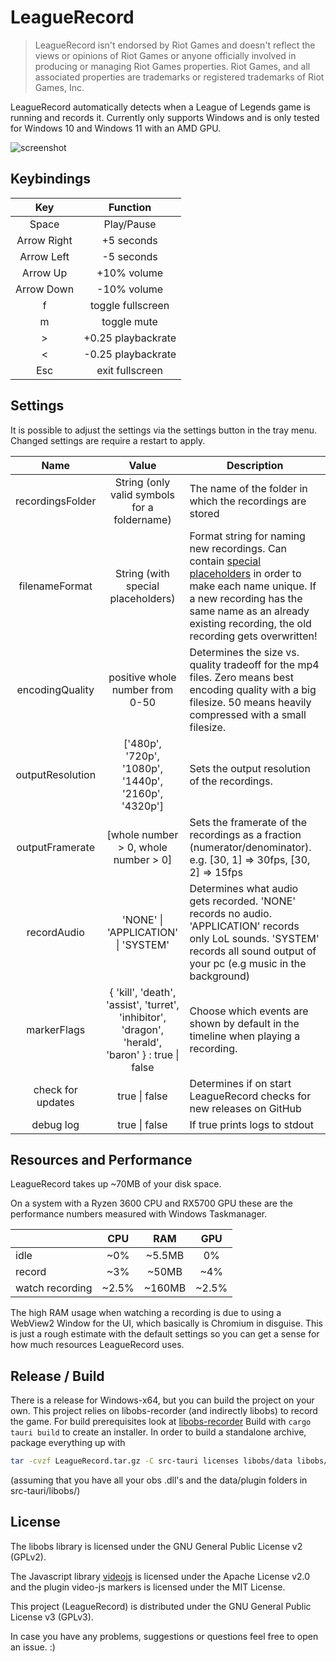 # LeagueRecord

> LeagueRecord isn't endorsed by Riot Games and doesn't reflect the views or opinions of Riot Games or anyone officially involved in producing or managing Riot Games properties. Riot Games, and all associated properties are trademarks or registered trademarks of Riot Games, Inc.

LeagueRecord automatically detects when a League of Legends game is running and records it.
Currently only supports Windows and is only tested for Windows 10 and Windows 11 with an AMD GPU.

![screenshot](https://user-images.githubusercontent.com/37913466/187545060-f97961f2-346d-48b7-bf1b-c453cbd86776.png)

## Keybindings

| Key         | Function           |
|:-----------:|:------------------:|
| Space       | Play/Pause         |
| Arrow Right | +5 seconds         |
| Arrow Left  | -5 seconds         |
| Arrow Up    | +10% volume        |
| Arrow Down  | -10% volume        |
| f           | toggle fullscreen  |
| m           | toggle mute        |
| >           | +0.25 playbackrate |
| <           | -0.25 playbackrate |
| Esc         | exit fullscreen    |

## Settings

It is possible to adjust the settings via the settings button in the tray menu. Changed settings are require a restart to apply.

|       Name       |                                              Value                                              | Description                                                                                                                                                                                                                                                                                |
|:----------------:|:-----------------------------------------------------------------------------------------------:| ------------------------------------------------------------------------------------------------------------------------------------------------------------------------------------------------------------------------------------------------------------------------------------------ |
| recordingsFolder |                          String (only valid symbols for a foldername)                           | The name of the folder in which the recordings are stored                                                                                                                                                                                                                                  |
|  filenameFormat  |                               String (with special placeholders)                                | Format string for naming new recordings. Can contain [special placeholders](https://docs.rs/chrono/latest/chrono/format/strftime/index.html) in order to make each name unique. If a new recording has the same name as an already existing recording, the old recording gets overwritten! | 
| encodingQuality  |                                positive whole number from 0-50                                  | Determines the size vs. quality tradeoff for the mp4 files. Zero means best encoding quality with a big filesize. 50 means heavily compressed with a small filesize.                                                                                                                       |
| outputResolution |                      ['480p', '720p', '1080p', '1440p', '2160p', '4320p']                       | Sets the output resolution of the recordings.                                                                                                                                                                                                                                              |
| outputFramerate  |                              [whole number > 0, whole number > 0]                               | Sets the framerate of the recordings as a fraction (numerator/denominator). <br> e.g. [30, 1] => 30fps, [30, 2] => 15fps                                                                                                                                                                   |
|   recordAudio    |                              'NONE' \| 'APPLICATION' \| 'SYSTEM'                                | Determines what audio gets recorded. 'NONE' records no audio. 'APPLICATION' records only LoL sounds. 'SYSTEM' records all sound output of your pc (e.g music in the background)                                                                                                            |
|   markerFlags    |{ 'kill', 'death', 'assist', 'turret', 'inhibitor', 'dragon', 'herald', 'baron' } : true \| false| Choose which events are shown by default in the timeline when playing a recording.                                                                                                                                                                                                         |
|check for updates |                                          true \| false                                          | Determines if on start LeagueRecord checks for new releases on GitHub                                                                                                                                                                                                                      |
|    debug log     |                                          true \| false                                          | If true prints logs to stdout                                                                                                                                                                                                         |

## Resources and Performance

LeagueRecord takes up ~70MB of your disk space.

On a system with a Ryzen 3600 CPU and RX5700 GPU these are the performance numbers measured with Windows Taskmanager.

|                             | CPU  | RAM    | GPU   |
| --------------------------- |:----:|:------:|:-----:|
| idle                        | ~0%  | ~5.5MB |  0%   |
| record                      | ~3%  | ~50MB  | ~4%   |
| watch recording             | ~2.5%| ~160MB | ~2.5% |

The high RAM usage when watching a recording is due to using a WebView2 Window for the UI, which basically is Chromium in disguise.
This is just a rough estimate with the default settings so you can get a sense for how much resources LeagueRecord uses.

## Release / Build

There is a release for Windows-x64, but you can build the project on your own.
This project relies on libobs-recorder (and indirectly libobs) to record the game.
For build prerequisites look at [libobs-recorder](https://github.com/FFFFFFFXXXXXXX/libobs-recorder)
Build with `cargo tauri build` to create an installer.
In order to build a standalone archive, package everything up with

```bash
tar -cvzf LeagueRecord.tar.gz -C src-tauri licenses libobs/data libobs/obs-plugins -C libobs *.dll obs-ffmpeg-mux.exe obs-amf-test.exe obs-nvenc-test.exe obs-qsv-test.exe -C ../target/release LeagueRecord.exe lol_rec.exe
```

(assuming that you have all your obs .dll's and the data/plugin folders in src-tauri/libobs/)

## License

The libobs library is licensed under the GNU General Public License v2 (GPLv2).

The Javascript library [videojs](https://github.com/videojs/video.js) is licensed under the Apache License v2.0 and the plugin video-js markers is licensed under the MIT License.

This project (LeagueRecord) is distributed under the GNU General Public License v3 (GPLv3).

In case you have any problems, suggestions or questions feel free to open an issue. :)
